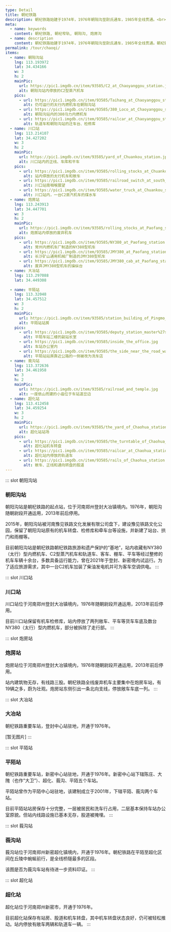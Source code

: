 ```yaml
---
type: Detail
title: 朝杞铁路
description: 朝杞铁路始建于1974年，1976年朝阳沟至尉氏通车，1985年全线贯通。<br><br>朝杞铁路西起登封朝阳沟站，经过新密、新郑、尉氏、通许到达杞县。朝杞铁路与国铁京广线在新郑设有换装站和准轨窄轨套轨线路，在竖岗站与窄轨竖开线、竖扶线相连，通达开封、周口地区。运营期间，朝杞铁路的主要货源是登封、新密等地的煤炭和铝矾土，并开行有客车。<br><br>2013年，朝杞铁路因经营状况不佳停运，原有线路登封至新密段规划保留窄轨改建为旅游线路。
meta:
  - name: keywords
    content: 朝杞铁路, 朝杞窄轨, 朝阳沟, 炮房沟
  - name: description
    content: 朝杞铁路始建于1974年，1976年朝阳沟至尉氏通车，1985年全线贯通。朝杞铁路西起登封朝阳沟站，经过新密、新郑、尉氏、通许到达杞县。朝杞铁路与国铁京广线在新郑设有换装站和准轨窄轨套轨线路，在竖岗站与窄轨竖开线、竖扶线相连，通达开封、周口地区。运营期间，朝杞铁路的主要货源是登封、新密等地的煤炭和铝矾土，并开行有客车。2013年，朝杞铁路因经营状况不佳停运，原有线路登封至新密段规划保留窄轨改建为旅游线路。
permalink: /tour/chaoqi/
items:
  - name: 朝阳沟站
    lng: 113.193972
    lat: 34.434166
    w: 3
    h: 2
    mainPic: 
      url: https://pic1.imgdb.cn/item/93585/C2_at_Chaoyanggou_station.jpg
      alt: 朝阳沟站内停放的C2型蒸汽机车
    pics:
      - url: https://pic1.imgdb.cn/item/93585/Taihang_at_Chaoyanggou_station.jpg
        alt: 仍可运行的太行内燃机车在朝阳沟站
      - url: https://pic1.imgdb.cn/item/93585/380_Loco_at_Chaoyanggou_station.jpg
        alt: 朝阳沟站内的380马力内燃机车
      - url: https://pic1.imgdb.cn/item/93585/railcar_at_Chaoyanggou_station.jpg
        alt: 轨道车和朝阳沟站的迁车台、检修库
  - name: 川口站
    lng: 113.214107
    lat: 34.427202
    w: 3
    h: 2
    mainPic: 
      url: https://pic1.imgdb.cn/item/93585/yard_of_Chuankou_station.jpg
      alt: 川口站内的正线、车库和平车
    pics:
      - url: https://pic1.imgdb.cn/item/93585/rolling_stocks_at_Chuankou_station.jpg
        alt: 站内停放的太行机车和敞车
      - url: https://pic1.imgdb.cn/item/93585/railroad_switch_at_south_side_of_Chuankou_station.jpg
        alt: 川口站南咽喉展望
      - url: https://pic1.imgdb.cn/item/93585/water_truck_at_Chuankou_station.jpg
        alt: 川口站内，一台C2蒸汽机车的煤水车
  - name: 炮房站
    lng: 113.243913
    lat: 34.447701
    w: 3
    h: 2
    mainPic: 
      url: https://pic1.imgdb.cn/item/93585/rolling_stocks_at_Paofang_station.jpg
      alt: 炮房站内停放的废弃机车
    pics:
      - url: https://pic1.imgdb.cn/item/93585/NY380_at_Paofang_station.jpg
        alt: 常州内燃机车厂制造的NY380型机车
      - url: https://pic1.imgdb.cn/item/93585/JMY380_at_Paofang_station.jpg
        alt: 长沙矿山通用机械厂制造的JMY380型机车
      - url: https://pic1.imgdb.cn/item/93585/JMY380_cab_at_Paofang_station.jpg
        alt: 废弃JMY380型机车的操纵台
  - name: 大冶站
    lng: 113.297088
    lat: 34.449308
    
  - name: 平陌站
    lng: 113.32048
    lat: 34.457512
    w: 3
    h: 2
    mainPic: 
      url: https://pic1.imgdb.cn/item/93585/station_building_of_Pingmo_station.jpg
      alt: 平陌站站房
    pics:
      - url: https://pic1.imgdb.cn/item/93585/deputy_station_master%27s_office_on_the_2nd_floor_of_Pingmo_station.jpg
        alt: 平陌车站二楼的副站长室
      - url: https://pic1.imgdb.cn/item/93585/inside_the_office.jpg
        alt: 车站办公室内
      - url: https://pic1.imgdb.cn/item/93585/the_side_near_the_road_was_converted_into_a_car_wash_shop.jpg
        alt: 平陌站站房靠近公路的一侧被改为洗车店
  - name: 莪沟站
    lng: 113.372636
    lat: 34.461958
    w: 3
    h: 2
    mainPic: 
      url: https://pic1.imgdb.cn/item/93585/railroad_and_temple.jpg
      alt: 一座依山而建的小庙位于车站道岔边
  - name: 超化站
    lng: 113.412458
    lat: 34.459254
    w: 3
    h: 2
    mainPic: 
      url: https://pic1.imgdb.cn/item/93585/the_yard_of_Chaohua_station.jpg
      alt: 超化站站场
    pics:
      - url: https://pic1.imgdb.cn/item/93585/the_turntable_of_Chaohua_station.jpg
        alt: 超化站机车转盘
      - url: https://pic1.imgdb.cn/item/93585/railcar_at_Chaohua_station.jpg
        alt: 超化站内停放的轨道车
      - url: https://pic1.imgdb.cn/item/93585/rails_of_Chaohua_station.jpg
        alt: 敞车、正线和通向转盘的股道
---
```


::: slot 朝阳沟站
### 朝阳沟站

朝阳沟站是朝杞铁路的起点站，位于河南郑州登封大冶镇境内。1976年，朝阳沟随朝尉段开通运用，2013年前后停用。

2015年，朝阳沟站被河南豫见铁路文化发展有限公司盘下，建设豫见铁路文化公园，保留了朝阳沟站原有的机车转盘、检修库和牵车台等设施，并新建了站台、拱门和雨棚等。

目前朝阳沟站是朝杞铁路朝杞铁路旅游和遗产保护的“基地”，站内收藏有NY380（太行）型内燃机车、C2型蒸汽机车和轨道车、客车、棚车、平车等经过整修的机车车辆十余台，多数具备运行能力，曾在2021年于登封、新密境内试运行。为了适应旅游需求，其中一台C2机车加装了柴油发电机并可为客车空调供电。
:::

::: slot 川口站
### 川口站

川口站位于河南郑州登封大冶镇境内，1976年随朝尉段开通运用，2013年前后停用。

目前川口站保留有机车检修库，站内停放了两列敞车、平车等货车车底及数台NY380（太行）型内燃机车，部分被拆除了走行部。
:::

::: slot 炮房站
### 炮房站

炮房站位于河南郑州登封大冶镇境内，1976年随朝尉段开通运用，2013年前后停用。

站内建筑物无存，有线路三股。朝杞铁路全线废弃机车主要集中在炮房车站，有19辆之多，蔚为壮观。炮房站东侧引出一条北向支线，停放敞车车底一列。
:::

::: slot 大冶站
### 大冶站

朝杞铁路重要车站，登封中心站驻地，开通于1976年。

\[暂无图片\]
:::

::: slot 平陌站
### 平陌站

朝杞铁路重要车站，新密中心站驻地，开通于1976年。新密中心站下辖陈庄、大隗（也作“大卫”）、超化、莪沟、平陌五个车站。

平陌站曾作为平陌中心站驻地，该建制成立于2001年，下辖平陌、莪沟两个车站。

目前平陌站站房保存十分完整，一层被居民和洗车行占用，二层基本保持车站办公室原貌。但站内线路设施已基本无存，股道被掩埋。
:::

::: slot 莪沟站
### 莪沟站

莪沟站位于河南郑州新密超化镇境内，开通于1976年。朝杞铁路在平陌至超化区间在丘陵中蜿蜒前行，是全线桥隧最多的区段。

该图是否为莪沟车站有待进一步资料印证。
:::

::: slot 超化站
### 超化站

超化站位于河南郑州新密市，开通于1976年。

目前超化站保存有站房、股道和机车转盘，其中机车转盘状态良好，仍可被轻松推动。站内停放有敞车两辆和轨道车一辆。
:::
